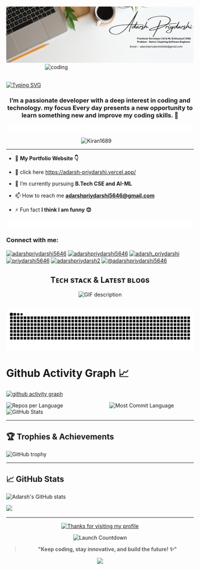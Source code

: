 ![logo](https://github.com/adarsh-priydarshi-5646/adarsh-priydarshi-5646/blob/main/White%20Minimalist%20Profile%20LinkedIn%20Banner.png)
<br>
<img align="right" alt="coding" width="400" src="https://imgs.search.brave.com/11DWmFu-wB27zXlC92RMaKEh4KfeVHnsvgzvxuQRMz8/rs:fit:860:0:0:0/g:ce/aHR0cHM6Ly9naWZk/Yi5jb20vaW1hZ2Vz/L2hpZ2gvYW5pbWF0/ZWQtbWFuLWNvbXB1/dGVyLWNvZGluZy1u/YWU2bWVjMzc4bHNn/MWkzLmdpZg.gif">

<br></br>
[![Typing SVG](https://readme-typing-svg.demolab.com?font=Mission+Script&pause=1000&color=53F1F7&background=19EEFF00&width=435&lines=%22Hi+I'm+Adarsh+Priydarshi+%F0%9F%91%8B%22)](https://git.io/typing-svg)
<h3 align="center">I’m a passionate developer with a deep interest in coding and technology. my focus Every day presents a new opportunity to learn something new and improve my coding skills. 🚀</h3>
<img src="https://github.com/AryanVBW/AryanVBW/blob/e7c43b9c8e4e68b1b93967704dc8158b2ff8e552/line.gif" width="900">


<!--Profile Count Badge-->
<p align="center">
  <img src="https://komarev.com/ghpvc/?username=adarsh-priydarshi-5646&label=Profile%20views&color=770677&style=for-the-badge&logo=star" alt="Kiran1689" style="padding-right:20px;" />
</p>

---

- 🔭 **My Portfolio Website 👇**

- 🔗 click here https://adarsh-priydarshi.vercel.app/

- 🌱 I’m currently pursuing **B.Tech CSE and AI-ML**

- 📫 How to reach me **adarshpriydarshi5646@gmail.com**

- ⚡ Fun fact **I think I am funny 😊**
<img src="https://github.com/AryanVBW/AryanVBW/blob/e7c43b9c8e4e68b1b93967704dc8158b2ff8e552/line.gif" width="900">
<h3 align="left">Connect with me:</h3>
<p align="left">
<a href="https://linkedin.com/in/adarshpriydarshi5646" target="blank"><img align="center" src="https://raw.githubusercontent.com/rahuldkjain/github-profile-readme-generator/master/src/images/icons/Social/linked-in-alt.svg" alt="adarshpriydarshi5646" height="30" width="40" /></a>
<a href="https://fb.com/adarshpriydarshi5646" target="blank"><img align="center" src="https://raw.githubusercontent.com/rahuldkjain/github-profile-readme-generator/master/src/images/icons/Social/facebook.svg" alt="adarshpriydarshi5646" height="30" width="40" /></a>
<a href="https://instagram.com/adarsh_priydarshi" target="blank"><img align="center" src="https://raw.githubusercontent.com/rahuldkjain/github-profile-readme-generator/master/src/images/icons/Social/instagram.svg" alt="adarsh_priydarshi" height="30" width="40" /></a>
<a href="https://www.codechef.com/users/priydarshi5646" target="blank"><img align="center" src="https://cdn.jsdelivr.net/npm/simple-icons@3.1.0/icons/codechef.svg" alt="priydarshi5646" height="30" width="40" /></a>
<a href="https://www.hackerrank.com/adarshpriydarsh2" target="blank"><img align="center" src="https://raw.githubusercontent.com/rahuldkjain/github-profile-readme-generator/master/src/images/icons/Social/hackerrank.svg" alt="adarshpriydarsh2" height="30" width="40" /></a>
<a href="https://www.hackerearth.com/@adarshpriydarshi5646" target="blank"><img align="center" src="https://raw.githubusercontent.com/rahuldkjain/github-profile-readme-generator/master/src/images/icons/Social/hackerearth.svg" alt="@adarshpriydarshi5646" height="30" width="40" /></a>
</p>

<!--Languages and Tools Section-->       
<h2 style="text-align: center;">Tᴇᴄʜ sᴛᴀᴄᴋ & Lᴀᴛᴇsᴛ ʙʟᴏɢs</h2> 

<div style="text-align: center;">
  <picture>
    <source media="(prefers-color-scheme: dark)" srcset="./Skills_Animation_Dark.gif">
    <source media="(prefers-color-scheme: light)" srcset="./Skills_Animation_White.gif">
    <img alt="GIF description" src="./Skills_Animation_White.gif">
  </picture>
</div>
<br />



<p align="center">
  <img src="https://raw.githubusercontent.com/itsKayWat/itsKayWat/output/github-contribution-grid-snake.svg" alt="snake"/>
</p>



# Github Activity Graph 📈
[![github activity graph](https://github-readme-activity-graph.vercel.app/graph?username=adarsh-priydarshi-5646&bg_color=000000&color=53f547&line=65f207&point=2c42ed&area=true&hide_border=true)](https://github.com/adarsh-priydarshi-5646/github-readme-activity-graph)

 <div style="display: flex; justify-content: space-between;">
    <img src="http://github-profile-summary-cards.vercel.app/api/cards/repos-per-language?username=adarsh-priydarshi-5646&theme=aura" alt="Repos per Language" width="45%" />
    <img src="http://github-profile-summary-cards.vercel.app/api/cards/most-commit-language?username=adarsh-priydarshi-5646&theme=aura" alt="Most Commit Language" width="45%" />
</div>

<div style="display: flex; justify-content: space-between;">
    <img src="http://github-profile-summary-cards.vercel.app/api/cards/stats?username=adarsh-priydarshi-5646&theme=aura" alt="GitHub Stats" width="45%" />
</div>


---

## 🏆 **Trophies & Achievements**  
![GitHub trophy](https://github-profile-trophy.vercel.app/?username=adarsh-priydarshi-5646&theme=darkhub&margin-w=15&no-bg=true&no-frame=true)  

---

## 📈 GitHub Stats

![Adarsh's GitHub stats](https://github-readme-stats.vercel.app/api?username=adarsh-priydarshi-5646&show_icons=true&theme=radical)


![](https://github-contributor-stats.vercel.app/api?username=adarsh-priydarshi-5646&limit=5&theme=dark&combine_all_yearly_contributions=true)

---

<div align="center">
<a href="#">
    <img height="120" alt="Thanks for visiting my profile" width="100%" src="https://capsule-render.vercel.app/api?type=waving&color=C2FFC7&height=120&section=header&text=Thanks%20for%20visiting!&fontSize=30&fontColor=000000&animation=twinkling"/>
</a>
<br>
<p>
    <img src="https://img.shields.io/badge/Nexus%20AI%20Launch-825%20Days-C2FFC7?style=for-the-badge&logo=clockify&logoColor=black" alt="Launch Countdown"/>
</p>
<blockquote>
<p><strong>"Keep coding, stay innovative, and build the future! ✨"</strong></p>
</blockquote>
<p align="center">
    <img src="https://capsule-render.vercel.app/api?type=waving&color=gradient&customColorList=2,12,18,20,26&height=60&section=footer"/>
</p>
</div>

